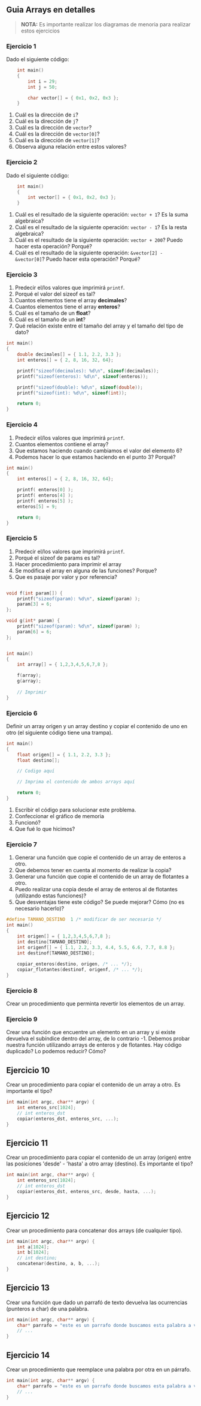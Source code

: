 ## Guia Arrays en detalles

> **NOTA:** Es importante realizar los diagramas de menoria para realizar estos ejercicios

### Ejercicio 1

Dado el siguiente código:

```c
    int main()
    {
        int i = 29;
        int j = 50;

        char vector[] = { 0x1, 0x2, 0x3 };
    }
```

1. Cuál es la dirección de ```i```?
2. Cuál es la dirección de ```j```?
3. Cuál es la dirección de ```vector```?
4. Cuál es la dirección de ```vector[0]```?
5. Cuál es la dirección de ```vector[1]```?
6. Observa alguna relación entre estos valores?

### Ejercicio 2

Dado el siguiente código:

```c
    int main()
    {
        int vector[] = { 0x1, 0x2, 0x3 };
    }
```

1. Cuál es el resultado de la siguiente operación: ```vector + 1```? Es la suma algebraica?
2. Cuál es el resultado de la siguiente operación: ```vector - 1```? Es la resta algebraica?
2. Cuál es el resultado de la siguiente operación: ```vector + 200```? Puedo hacer esta operación? Porqué?
3. Cuál es el resultado de la siguiente operación: ```&vector[2] - &vector[0]```? Puedo hacer esta operación? Porqué?

### Ejercicio 3

1. Predecir el/los valores que imprimirá ```printf```. 
2. Porqué el valor del sizeof es tal?
3. Cuantos elementos tiene el array **decimales**?
4. Cuantos elementos tiene el array **enteros**?
5. Cuál es el tamaño de un **float**?
6. Cuál es el tamaño de un **int**?
7. Qué relación existe entre el tamaño del array y el tamaño del tipo de dato?

```c
int main()
{
    double decimales[] = { 1.1, 2.2, 3.3 };
    int enteros[] = { 2, 8, 16, 32, 64};

    printf("sizeof(decimales): %d\n", sizeof(decimales)); 
    printf("sizeof(enteros): %d\n", sizeof(enteros)); 

    printf("sizeof(double): %d\n", sizeof(double)); 
    printf("sizeof(int): %d\n", sizeof(int)); 

    return 0;
}

```

### Ejercicio 4

1. Predecir el/los valores que imprimirá ```printf```. 
2. Cuantos elementos contiene el array?
3. Que estamos haciendo cuando cambiamos el valor del elemento 6?
4. Podemos hacer lo que estamos haciendo en el punto 3? Porqué?

```c
int main()
{
    int enteros[] = { 2, 8, 16, 32, 64};

    printf( enteros[0] );
    printf( enteros[4] );
    printf( enteros[5] );
    enteros[5] = 9; 

    return 0;
}

```

### Ejercicio 5

1. Predecir el/los valores que imprimirá ```printf```. 
2. Porqué el sizeof de params es  tal?
3. Hacer procedimiento para imprimir el array
4. Se modifica el array en alguna de las funciones? Porque?
5. Que es pasaje por valor y por referencia?

```c

void f(int param[]) {
    printf("sizeof(param): %d\n", sizeof(param) );
    param[3] = 6;
};

void g(int* param) {
    printf("sizeof(param): %d\n", sizeof(param) );
    param[6] = 6;
};


int main()
{
    int array[] = { 1,2,3,4,5,6,7,8 };

    f(array);
    g(array);
    
    // Imprimir 
}

```

### Ejercicio 6

Definir un array origen y un array destino y copiar el contenido de uno en otro (el siguiente código tiene una trampa). 

```c
int main()
{
    float origen[] = { 1.1, 2.2, 3.3 };
    float destino[];

    // Codigo aquí

    // Imprima el contenido de ambos arrays aquí

    return 0;
}
```

1. Escribir el código para solucionar este problema.
2. Confeccionar el gráfico de memoria
3. Funcionó? 
4. Que fué lo que hicimos?


### Ejercicio 7

1. Generar una función que copie el contenido de un array de enteros a  otro.
2. Que debemos tener en cuenta al momento de realizar la copia?
3. Generar una función que copie el contenido de un array de flotantes a  otro.
4. Puedo realizar una copia desde el array de enteros al de flotantes (utilizando estas funciones)?
5. Que desventajas tiene este código? Se puede mejorar? Cómo (no es necesario hacerlo)?
```c
#define TAMANO_DESTINO  1 /* modificar de ser necesario */
int main()
{
    int origen[] = { 1,2,3,4,5,6,7,8 };
    int destino[TAMANO_DESTINO];
    int origenf[] = { 1.1, 2.2, 3.3, 4.4, 5.5, 6.6, 7.7, 8.8 };
    int destinof[TAMANO_DESTINO];
    
    copiar_enteros(destino, origen, /* ... */);
    copiar_flotantes(destinof, origenf, /* ... */);
}

```

### Ejercicio 8

Crear un procedimiento que perminta revertir los elementos de un array.

### Ejercicio 9

Crear una función que encuentre un elemento en un array y si existe devuelva el subíndice dentro del array, de lo contrario -1. Debemos probar nuestra función utilizando arrays de enteros y de flotantes. Hay código duplicado? Lo podemos reducir? Cómo?

## Ejercicio 10

Crear un procedimiento para copiar el contenido de un array a otro. Es importante el tipo?

```c
int main(int argc, char** argv) {
    int enteros_src[1024];
    // int enteros_dst
    copiar(enteros_dst, enteros_src, ...);
}
```
## Ejercicio 11

Crear un procedimiento para copiar el contenido de un array (origen) entre las posiciones 'desde' - 'hasta' a otro array (destino). Es importante el tipo?

```c
int main(int argc, char** argv) {
    int enteros_src[1024];
    // int enteros_dst
    copiar(enteros_dst, enteros_src, desde, hasta, ...);
}
```

## Ejercicio 12

Crear un procedimiento para concatenar dos arrays (de cualquier tipo).

```c
int main(int argc, char** argv) {
    int a[1024];
    int b[1024];
    // int destino;
    concatenar(destino, a, b, ...);
}
```

## Ejercicio 13

Crear una función que dado un parrafó de texto devuelva las ocurrencias (punteros a char) de una palabra.

```c
int main(int argc, char** argv) {
    char* parrafo = "este es un parrafo donde buscamos esta palabra a ver si aparece o no la palabra palabra";
    // ...
}
```

## Ejercicio 14

Crear un procedimiento que reemplace una palabra por otra en un párrafo.

```c
int main(int argc, char** argv) {
    char* parrafo = "este es un parrafo donde buscamos esta palabra a ver si aparece o no la palabra palabra";
    // ...
}
```
